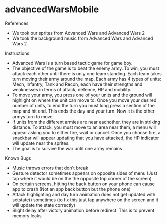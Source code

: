 # advancedWarsMobile

References 
  - We took our sprites from Advanced Wars and Advanced Wars 2
  - We took the background music from Advanced Wars and Advanced Wars 2

Instructions
  - Advanced Wars is a turn based tactic game for game boy. 
  - The objective of the game is to beat the enemy army. To win, you must attack each other until there is only one team standing. Each team takes turn moving their army around the map. Each army has 4 types of units: Mech, Infantry, Tank and Recon, each have their strengths and weaknesses in terms of attack, defence, HP and mobility. 
  - To move your army, you press one of your units and the ground will highlight on where the unit can move to. Once you move your desired number of units, to end the turn you must long press a section of the map and hit end. This ends the day and your turn. Now it is the other armys turn to move. 
  - If units from the different armies are near eachother, they are in striking distance. To attack, you must move to an area near them, a menu will appear asking you to either fire, wait or cancel. Once you choose fire, a snackbar will appear updating that you have attacked, the HP indicator will update near the sprites. 
  - The goal is to survive the war until one army remains

Known Bugs
  - Music throws errors that don't break
  - Gesture detector sometimes appears on opposite sides of menu (Just tap where it would be on the the opposite top corner of the screen)
  - On certain screens, hitting the back button on your phone can cause app to crash (Not an app back button but the phone one)
  - Attack highlighting and day turn animation does not get updated with setstate() sometimes (to fix this just tap anywhere on the screen and it will update the state correctly)
  - Slight delay after victory animation before redirect. This is to prevent memory leaks
